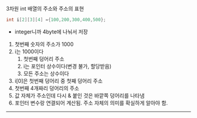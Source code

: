 3차원 int 배열의 주소와 주소의 표현

```objectivec
int i[2][3][4] ={100,200,300,400,500};
```

- integer니까 4byte에 나눠서 저장
1. 첫번째 숫자의 주소가 1000
2. i는 1000이다 
    1. 첫번째 덩어리 주소
    2. i는 포인터 상수이다(변경 불가, 할당받음)
    3. 모든 주소는 상수이다
3. i[0]은 첫번째 덩어리 중 첫째 덩어리 주소
4. 첫번째 4개짜리 덩어리의 주소
5. 값 자체가 주소인데 다시 & 붙인 것은 바깥쪽 덩어리를 나타냄
6. 포인터 변수랑 연결되어 계산됨. 주소 자체의 의미를 확실하게 알아야 함.

---